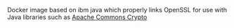 Docker image based on ibm java which properly links OpenSSL for use with Java
libraries such as [Apache Commons Crypto](https://commons.apache.org/proper/commons-crypto/)
